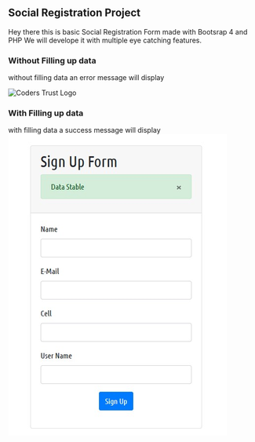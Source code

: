 ## Social Registration Project
Hey there this is basic Social Registration Form made with Bootsrap 4 and PHP
We will develope it with multiple eye catching features.

### Without Filling up data
without filling data an error message will display 

![Coders Trust Logo](/assets/img/required.png)


### With Filling up data
with filling data a success message will display 
<img src="stable.jpg">